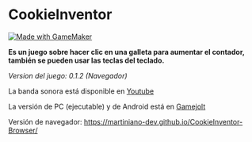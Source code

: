 # CookieInventor

[![Made with GameMaker](https://img.shields.io/badge/Made%20with-GameMaker_Studio_2-000000.svg?style=for-the-badge&logo=gamemaker)](https://www.yoyogames.com/gamemaker)

**Es un juego sobre hacer clic en una galleta para aumentar el contador, también se pueden usar las teclas del teclado.**

*Version del juego: 0.1.2 (Navegador)*

La banda sonora está disponible en [Youtube](https://youtube.com/playlist?list=PL0yXDD3_ncmDZ7MQGdm6XAXY6fZdoxtry&si=Erjj09oLKSvUk75s)

La versión de PC (ejecutable) y de Android está en [Gamejolt](https://gamejolt.com/games/cookieinventor/825626)

Versión de navegador: https://martiniano-dev.github.io/CookieInventor-Browser/
